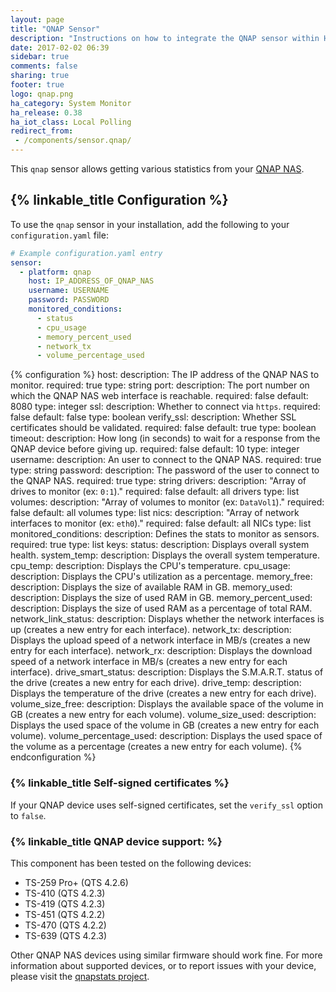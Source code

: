 ```yaml
---
layout: page
title: "QNAP Sensor"
description: "Instructions on how to integrate the QNAP sensor within Home Assistant."
date: 2017-02-02 06:39
sidebar: true
comments: false
sharing: true
footer: true
logo: qnap.png
ha_category: System Monitor
ha_release: 0.38
ha_iot_class: Local Polling
redirect_from:
 - /components/sensor.qnap/
---
```


This `qnap` sensor allows getting various statistics from your [QNAP NAS](https://www.qnap.com/en-us/).

## {% linkable_title Configuration %}

To use the `qnap` sensor in your installation, add the following to your `configuration.yaml` file:

```yaml
# Example configuration.yaml entry
sensor:
  - platform: qnap
    host: IP_ADDRESS_OF_QNAP_NAS
    username: USERNAME
    password: PASSWORD
    monitored_conditions:
      - status
      - cpu_usage
      - memory_percent_used
      - network_tx
      - volume_percentage_used
```

{% configuration %}
host:
  description: The IP address of the QNAP NAS to monitor.
  required: true
  type: string
port:
  description: The port number on which the QNAP NAS web interface is reachable.
  required: false
  default: 8080
  type: integer
ssl:
  description: Whether to connect via `https`.
  required: false
  default: false
  type: boolean
verify_ssl:
  description: Whether SSL certificates should be validated.
  required: false
  default: true
  type: boolean
timeout:
  description: How long (in seconds) to wait for a response from the QNAP device before giving up.
  required: false
  default: 10
  type: integer
username:
  description: An user to connect to the QNAP NAS.
  required: true
  type: string
password:
  description: The password of the user to connect to the QNAP NAS.
  required: true
  type: string
drivers:
  description: "Array of drives to monitor (ex: `0:1`)."
  required: false
  default: all drivers
  type: list
volumes:
  description: "Array of volumes to monitor (ex: `DataVol1`)."
  required: false
  default: all volumes
  type: list
nics:
  description: "Array of network interfaces to monitor (ex: `eth0`)."
  required: false
  default: all NICs
  type: list
monitored_conditions:
  description: Defines the stats to monitor as sensors.
  required: true
  type: list
  keys:
    status:
      description: Displays overall system health.
    system_temp:
      description: Displays the overall system temperature.
    cpu_temp:
      description: Displays the CPU's temperature.
    cpu_usage:
      description: Displays the CPU's utilization as a percentage.
    memory_free:
      description: Displays the size of available RAM in GB.
    memory_used:
      description: Displays the size of used RAM in GB.
    memory_percent_used:
      description: Displays the size of used RAM as a percentage of total RAM.
    network_link_status:
      description: Displays whether the network interfaces is up (creates a new entry for each interface).
    network_tx:
      description: Displays the upload speed of a network interface in MB/s (creates a new entry for each interface).
    network_rx:
      description: Displays the download speed of a network interface in MB/s (creates a new entry for each interface).
    drive_smart_status:
      description: Displays the S.M.A.R.T. status of the drive (creates a new entry for each drive).
    drive_temp:
      description: Displays the temperature of the drive (creates a new entry for each drive).
    volume_size_free:
      description: Displays the available space of the volume in GB (creates a new entry for each volume).
    volume_size_used:
      description: Displays the used space of the volume in GB (creates a new entry for each volume).
    volume_percentage_used:
      description: Displays the used space of the volume as a percentage (creates a new entry for each volume).
{% endconfiguration %}

### {% linkable_title Self-signed certificates %}

If your QNAP device uses self-signed certificates, set the `verify_ssl` option to `false`.

### {% linkable_title QNAP device support: %}

This component has been tested on the following devices:

- TS-259 Pro+ (QTS 4.2.6)
- TS-410 (QTS 4.2.3)
- TS-419 (QTS 4.2.3)
- TS-451 (QTS 4.2.2)
- TS-470 (QTS 4.2.2)
- TS-639 (QTS 4.2.3)

Other QNAP NAS devices using similar firmware should work fine. For more information about supported devices, or to report issues with your device, please visit the [qnapstats project](https://github.com/colinodell/python-qnapstats#device-support).
